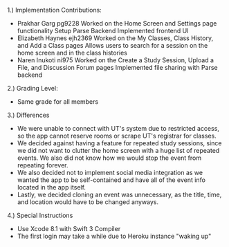 1.) Implementation Contributions: 
  - Prakhar Garg pg9228
    Worked on the Home Screen and Settings page functionality
    Setup Parse Backend
    Implemented frontend UI
  - Elizabeth Haynes ejh2369
    Worked on the My Classes, Class History, and Add a Class pages
    Allows users to search for a session on the home screen and in the class histories
  - Naren Inukoti ni975
    Worked on the Create a Study Session, Upload a File, and Discussion Forum pages
    Implemented file sharing with Parse backend

2.) Grading Level:
  - Same grade for all members
  
3.) Differences
  - We were unable to connect with UT's system due to restricted access, so the app cannot reserve rooms or scrape UT's registrar for classes. 
  - We decided against having a feature for repeated study sessions, since we did not want to clutter the home screen with a huge list of repeated events. We also did not know how we would stop the event from repeating forever. 
  - We also decided not to implement social media integration as we wanted the app to be self-contained and have all of the event info located in the app itself. 
  - Lastly, we decided cloning an event was unnecessary, as the title, time, and location would have to be changed anyways. 
  
4.) Special Instructions 
  - Use Xcode 8.1 with Swift 3 Compiler 
  - The first login may take a while due to Heroku instance "waking up"
  
  